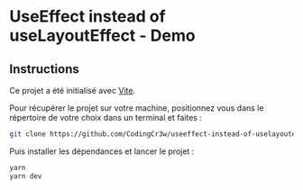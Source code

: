 # UseEffect instead of useLayoutEffect - Demo

## Instructions

Ce projet a été initialisé avec [Vite](https://vitejs.dev/guide/).

Pour récupérer le projet sur votre machine, positionnez vous dans le répertoire de votre choix dans un terminal et faites :

```sh
git clone https://github.com/CodingCr3w/useeffect-instead-of-uselayouteffect-demo.git
```

Puis installer les dépendances et lancer le projet :

```sh
yarn
yarn dev
```
